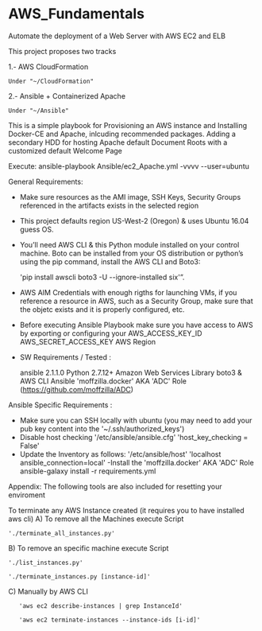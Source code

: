# AWS_Fundamentals
Automate the deployment of a Web Server with AWS EC2 and ELB 

This project proposes two tracks

1.- AWS CloudFormation
 
	Under "~/CloudFormation"

2.- Ansible + Containerized Apache

	Under "~/Ansible"

This is a simple playbook for Provisioning an AWS instance and Installing Docker-CE and Apache, inlcuding recommended packages. Adding a secondary HDD for hosting Apache default Document Roots with a customized default Welcome Page

Execute:
	ansible-playbook Ansible/ec2_Apache.yml -vvvv --user=ubuntu

General Requirements:

- Make sure resources as the AMI image, SSH Keys, Security Groups referenced in the artifacts exists in the selected region
- This project defaults region US-West-2 (Oregon) & uses Ubuntu 16.04 guess OS.
- You’ll need AWS CLI & this Python module installed on your control machine. Boto can be installed from your OS distribution or python’s using the pip command, install the AWS CLI and Boto3:

	'pip install awscli boto3 -U --ignore-installed six'”.

- AWS AIM Credentials with enough rigths for launching VMs, if you reference a resource in AWS, such as a Security Group, make sure that the objetc exists and it is properly configured, etc.

- Before executing Ansible Playbook make sure you have access to AWS by exporting or configuring your 
    AWS_ACCESS_KEY_ID
    AWS_SECRET_ACCESS_KEY
    AWS Region

- SW Requirements / Tested :

	ansible 2.1.1.0
	Python 2.7.12+
	Amazon Web Services Library boto3 & AWS CLI
	Ansible 'moffzilla.docker' AKA 'ADC' Role (https://github.com/moffzilla/ADC)

Ansible Specific Requirements :
	
- Make sure you can SSH locally with ubuntu (you may need to add your pub key content into the '~/.ssh/authorized_keys')
- Disable host checking '/etc/ansible/ansible.cfg' 'host_key_checking = False'
- Update the Inventory as follows:
	'/etc/ansible/host' 'localhost ansible_connection=local'
-Install the 'moffzilla.docker' AKA 'ADC' Role
	ansible-galaxy install -r requirements.yml




 	
Appendix:
The following tools are also included for resetting your enviroment


To terminate any AWS Instance created (it requires you to have installed aws cli)
  A) To remove all the Machines execute Script

	'./terminate_all_instances.py' 

  B) To remove an specific machine execute Script

	'./list_instances.py'

	'./terminate_instances.py [instance-id]'

  C) Manually by AWS CLI

       'aws ec2 describe-instances | grep InstanceId'

       'aws ec2 terminate-instances --instance-ids [i-id]'
